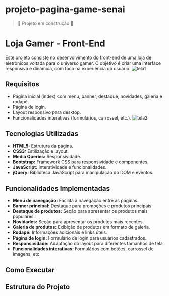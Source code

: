 # projeto-pagina-game-senai
> :construction: Projeto em construção :construction:
# Loja Gamer - Front-End


Este projeto consiste no desenvolvimento do front-end de uma loja de eletrônicos voltada para o universo gamer. O objetivo é criar uma interface responsiva e dinâmica, com foco na experiência do usuário.
![tela1](https://github.com/user-attachments/assets/b53a04ed-6c1c-431f-b7c5-0f0dc4362855)

## Requisitos

* Página inicial (index) com menu, banner, destaque, novidades, galeria e rodapé.
* Página de login.
* Layout responsivo para desktop.
* Funcionalidades interativas (formulários, carrossel, etc.).
![tela2](https://github.com/user-attachments/assets/60eea9cd-5943-41dd-ab22-7b7e7c4a56f8)

## Tecnologias Utilizadas

* **HTML5:** Estrutura da página.
* **CSS3:** Estilização e layout.
* **Media Queries:** Responsividade.
* **Bootstrap:** Framework CSS para responsividade e componentes.
* **JavaScript:** Interatividade e funcionalidades.
* **jQuery:** Biblioteca JavaScript para manipulação do DOM e eventos.

## Funcionalidades Implementadas

* **Menu de navegação:** Facilita a navegação entre as páginas.
* **Banner principal:** Destaque para promoções e produtos principais.
* **Destaque de produtos:** Seção para apresentar os produtos mais populares.
* **Novidades:** Seção para apresentar os produtos mais recentes.
* **Galeria de produtos:** Exibição de produtos em formato de galeria.
* **Rodapé:** Informações adicionais e links úteis.
* **Página de login:** Formulário de login para usuários cadastrados.
* **Responsividade:** Adaptação do layout para diferentes tamanhos de tela.
* **Funcionalidades interativas:** Formulários com botões, carrossel de imagens, etc.

## Como Executar


## Estrutura do Projeto
